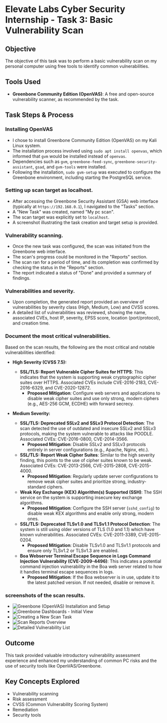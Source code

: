 # Elevate Labs Cyber Security Internship - Task 3: Basic Vulnerability Scan

## Objective
The objective of this task was to perform a basic vulnerability scan on my personal computer using free tools to identify common vulnerabilities.

## Tools Used
* **Greenbone Community Edition (OpenVAS)**: A free and open-source vulnerability scanner, as recommended by the task.

## Task Steps & Process


### Installing OpenVAS
* I chose to install Greenbone Community Edition (OpenVAS) on my Kali Linux system.
* The installation process involved using `sudo apt install openvas`, which informed that `gvm` would be installed instead of `openvas`.
* Dependencies such as `gvm`, `greenbone-feed-sync`, `greenbone-security-assistant`, `gsad`, and `gvm-tools` were installed.
* Following the installation, `sudo gvm-setup` was executed to configure the Greenbone environment, including starting the PostgreSQL service.


### Setting up scan target as localhost.
* After accessing the Greenbone Security Assistant (GSA) web interface (typically at `https://192.168.0.1`), I navigated to the "Tasks" section.
* A "New Task" was created, named "My pc scan".
* The scan target was explicitly set to `localhost`.
* A screenshot illustrating the task creation and target setup is provided.

### Vulnerability scanning.
* Once the new task was configured, the scan was initiated from the Greenbone web interface.
* The scan's progress could be monitored in the "Reports" section.
* The scan ran for a period of time, and its completion was confirmed by checking the status in the "Reports" section.
* The report indicated a status of "Done" and provided a summary of findings.

### Vulnerabilities and severity.
* Upon completion, the generated report provided an overview of vulnerabilities by severity class (High, Medium, Low) and CVSS scores.
* A detailed list of vulnerabilities was reviewed, showing the name, associated CVEs, host IP, severity, EPSS score, location (port/protocol), and creation time.


### Document the most critical vulnerabilities.

Based on the scan results, the following are the most critical and notable vulnerabilities identified:

* **High Severity (CVSS 7.5):**
    * **SSL/TLS: Report Vulnerable Cipher Suites for HTTPS**: This indicates that the system is supporting weak cryptographic cipher suites over HTTPS. Associated CVEs include CVE-2016-2183, CVE-2016-6329, and CVE-2020-12872.
        * **Proposed Mitigation**: Configure web servers and applications to disable weak cipher suites and use only strong, modern ciphers (e.g., AES-256 GCM, ECDHE) with forward secrecy.

* **Medium Severity:**
    * **SSL/TLS: Deprecated SSLv2 and SSLv3 Protocol Detection**: The scan detected the use of outdated and insecure SSLv2 and SSLv3 protocols, making the system vulnerable to attacks like POODLE. Associated CVEs: CVE-2016-0800, CVE-2014-3566.
        * **Proposed Mitigation**: Disable SSLv2 and SSLv3 protocols entirely in server configurations (e.g., Apache, Nginx, etc.).
    * **SSL/TLS: Report Weak Cipher Suites**: Similar to the high severity finding, this points to the use of cipher suites known to be weak. Associated CVEs: CVE-2013-2566, CVE-2015-2808, CVE-2015-4000.
        * **Proposed Mitigation**: Regularly update server configurations to remove weak cipher suites and prioritize strong, industry-standard ciphers.
    * **Weak Key Exchange (KEX) Algorithm(s) Supported (SSH)**: The SSH service on the system is supporting insecure key exchange algorithms.
        * **Proposed Mitigation**: Configure the SSH server (`sshd_config`) to disable weak KEX algorithms and enable only strong, modern ones.
    * **SSL/TLS: Deprecated TLSv1.0 and TLSv1.1 Protocol Detection**: The system is still using older versions of TLS (1.0 and 1.1) which have known vulnerabilities. Associated CVEs: CVE-2011-3389, CVE-2015-0204.
        * **Proposed Mitigation**: Disable TLSv1.0 and TLSv1.1 protocols and ensure only TLSv1.2 or TLSv1.3 are enabled.
    * **Boa Webserver Terminal Escape Sequence in Logs Command Injection Vulnerability (CVE-2009-4496)**: This indicates a potential command injection vulnerability in the Boa web server related to how it handles terminal escape sequences in logs.
        * **Proposed Mitigation**: If the Boa webserver is in use, update it to the latest patched version. If not needed, disable or remove it.

### screenshots of the scan results.

* ![Greenbone (OpenVAS) Installation and Setup](https://github.com/user-attachments/assets/558f9922-c832-4a21-88f7-d6354fcadbfe)
* ![Greenbone Dashboards - Initial View](https://github.com/user-attachments/assets/6857e851-4280-4f81-9f86-714e237a526a)
* ![Creating a New Scan Task](https://github.com/user-attachments/assets/b109caeb-196a-4f84-80f9-7cccf520fe54)
* ![Scan Reports Overview](https://github.com/user-attachments/assets/7fed5a64-0044-4ffa-8051-3f624e9c7eac)
* ![Detailed Vulnerability List](https://github.com/user-attachments/assets/f8b509a4-ec3f-4194-ab7c-ec0e9a5d034d)

## Outcome
This task provided valuable introductory vulnerability assessment experience and enhanced my understanding of common PC risks and the use of security tools like OpenVAS/Greenbone.

## Key Concepts Explored
* Vulnerability scanning
* Risk assessment
* CVSS (Common Vulnerability Scoring System)
* Remediation
* Security tools
